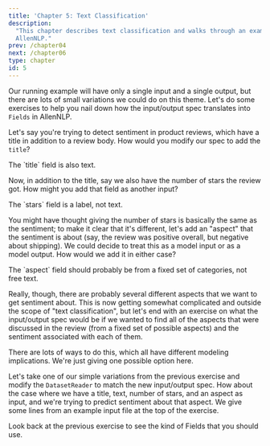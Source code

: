 ```yaml
---
title: 'Chapter 5: Text Classification'
description:
  "This chapter describes text classification and walks through an example of how to do it with
  AllenNLP."
prev: /chapter04
next: /chapter06
type: chapter
id: 5
---
```


<exercise id="1" title="What is Text Classification?" type="slides">

<slides source="chapter05/01_what_is_text_classification" />

</exercise>




<exercise id="2" title="Varying the input/output spec">

Our running example will have only a single input and a single output, but there are lots of small
variations we could do on this theme.  Let's do some exercises to help you nail down how the
input/output spec translates into `Fields` in AllenNLP.

Let's say you're trying to detect sentiment in product reviews, which have a title in addition to a
review body.  How would you modify our spec to add the `title`?

<codeblock id="chapter05/input_output/add_title" executable="false">
The `title` field is also text.
</codeblock>

Now, in addition to the title, say we also have the number of stars the review got.  How might you
add that field as another input?

<codeblock id="chapter05/input_output/add_stars" executable="false">
The `stars` field is a label, not text.
</codeblock>

You might have thought giving the number of stars is basically the same as the sentiment; to make
it clear that it's different, let's add an "aspect" that the sentiment is about (say, the review
was positive overall, but negative about shipping).  We could decide to treat this as a model input
or as a model output.  How would we add it in either case?

<codeblock id="chapter05/input_output/add_aspect" executable="false">
The `aspect` field should probably be from a fixed set of categories, not free text.
</codeblock>

Really, though, there are probably several different aspects that we want to get sentiment about.
This is now getting somewhat complicated and outside the scope of "text classification", but let's
end with an exercise on what the input/output spec would be if we wanted to find all of the aspects
that were discussed in the review (from a fixed set of possible aspects) and the sentiment
associated with each of them.

<codeblock id="chapter05/input_output/add_list" executable="false">
There are lots of ways to do this, which all have different modeling implications. We're just
giving one possible option here.
</codeblock>

</exercise>



<exercise id="3" title="Reading Data" type="slides">

<slides source="chapter05/03_reading_data" />

</exercise>




<exercise id="4" title="Varying the input/output spec - modifying the DatasetReader">

Let's take one of our simple variations from the previous exercise and modify the `DatasetReader`
to match the new input/output spec.  How about the case where we have a title, text, number of
stars, and an aspect as input, and we're trying to predict sentiment about that aspect.  We give
some lines from an example input file at the top of the exercise.

<codeblock id="chapter05/input_output_reader/add_fields">
Look back at the previous exercise to see the kind of Fields that you should use.
</codeblock>

</exercise>
